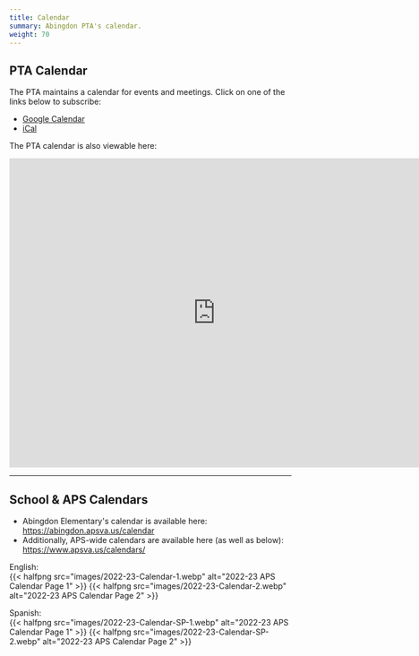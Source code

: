 ```yaml
---
title: Calendar
summary: Abingdon PTA's calendar.
weight: 70
---
```


## PTA Calendar

The PTA maintains a calendar for events and meetings. Click on one of the links below to subscribe:

- [Google Calendar](https://calendar.google.com/calendar/r?cid=abingdonelementarypta@gmail.com)
- [iCal](webcal://calendar.google.com/calendar/ical/abingdonelementarypta@gmail.com/public/basic.ics)

The PTA calendar is also viewable here:

<iframe src="https://calendar.google.com/calendar/embed?src=abingdonelementarypta@gmail.com&ctz=America%2FNew_York" title="Abingdon PTA Calendar" style="border: 0" width="736" height="552" frameborder="0" scrolling="no"></iframe>

---

## School & APS Calendars

- Abingdon Elementary's calendar is available here: https://abingdon.apsva.us/calendar
- Additionally, APS-wide calendars are available here (as well as below): https://www.apsva.us/calendars/

English:  
{{< halfpng src="images/2022-23-Calendar-1.webp" alt="2022-23 APS Calendar Page 1" >}}
{{< halfpng src="images/2022-23-Calendar-2.webp" alt="2022-23 APS Calendar Page 2" >}}

Spanish:  
{{< halfpng src="images/2022-23-Calendar-SP-1.webp" alt="2022-23 APS Calendar Page 1" >}}
{{< halfpng src="images/2022-23-Calendar-SP-2.webp" alt="2022-23 APS Calendar Page 2" >}}